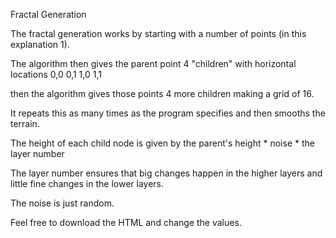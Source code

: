 Fractal Generation

The fractal generation works by starting with a number of points (in this explanation 1).

The algorithm then gives the parent point 4 "children" with horizontal locations 0,0 0,1 1,0 1,1

then the algorithm gives those points 4 more children making a grid of 16.

It repeats this as many times as the program specifies and then smooths the terrain.

The height of each child node is given by the parent's height * noise * the layer number

The layer number ensures that big changes happen in the higher layers and little fine changes in the lower layers.

The noise is just random.

Feel free to download the HTML and change the values.
